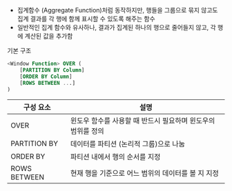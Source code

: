 - 집계함수 (Aggregate Function)처럼 동작하지만, 행들을 그룹으로 묶지 않고도 집계 결과를 각 행에 함께 표시할 수 있도록 해주는 함수
- 일반적인 집계 함수와 유사하나, 결과가 집계된 하나의 행으로 줄어들지 않고, 각 행에 계산된 값을 추가함

기본 구조
```sql
<Window Function> OVER (
	[PARTITION BY Column]
	[ORDER BY Column]
	[ROWS BETWEEN ...]
)
```

| 구성 요소        | 설명                                 |
| ------------ | ---------------------------------- |
| OVER         | 윈도우 함수를 사용할 때 반드시 필요하며 윈도우의 범위를 정의 |
| PARTITION BY | 데이터를 파티션 (논리적 그룹)으로 나눔             |
| ORDER BY     | 파티션 내에서 행의 순서를 지정                  |
| ROWS BETWEEN | 현재 행을 기준으로 어느 범위의 데이터를 볼 지 지정      |

